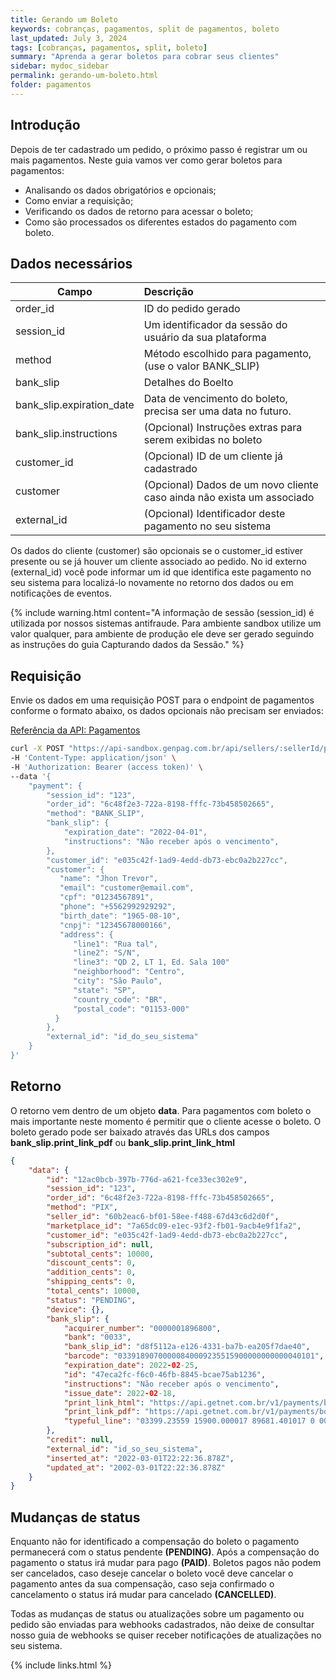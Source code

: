 ```yaml
---
title: Gerando um Boleto
keywords: cobranças, pagamentos, split de pagamentos, boleto
last_updated: July 3, 2024
tags: [cobranças, pagamentos, split, boleto]
summary: "Aprenda a gerar boletos para cobrar seus clientes"
sidebar: mydoc_sidebar
permalink: gerando-um-boleto.html
folder: pagamentos
---
```

## Introdução

Depois de ter cadastrado um pedido, o próximo passo é registrar um ou mais pagamentos. Neste guia vamos ver como gerar boletos para pagamentos:
* Analisando os dados obrigatórios e opcionais;
* Como enviar a requisição;
* Verificando os dados de retorno para acessar o boleto;
* Como são processados os diferentes estados do pagamento com boleto.

## Dados necessários

| Campo                     | Descrição |
| ------------------------- |:--------------|
| order_id                  | ID do pedido gerado                                                    |
| session_id                | Um identificador da sessão do usuário da sua plataforma                |
| method                    | Método escolhido para pagamento, (use o valor BANK_SLIP)               |
| bank_slip                 | Detalhes do Boelto                                                     |
| bank_slip.expiration_date | Data de vencimento do boleto, precisa ser uma data no futuro.          |
| bank_slip.instructions    | (Opcional) Instruções extras para serem exibidas no boleto             |
| customer_id               | (Opcional) ID de um cliente já cadastrado                              |
| customer                  | (Opcional) Dados de um novo cliente caso ainda não exista um associado |
| external_id               | (Opcional) Identificador deste pagamento no seu sistema                |

Os dados do cliente (customer) são opcionais se o customer_id estiver presente ou se já houver um cliente associado ao pedido.
No id externo (external_id) você pode informar um id que identifica este pagamento no seu sistema para localizá-lo novamente no retorno dos dados ou em notificações de eventos.

{% include warning.html content="A informação de sessão (session_id) é utilizada por nossos sistemas antifraude. Para ambiente sandbox utilize um valor qualquer, para ambiente de produção ele deve ser gerado seguindo as instruções do guia Capturando dados da Sessão." %}

## Requisição

Envie os dados em uma requisição POST para o endpoint de pagamentos conforme o formato abaixo, os dados opcionais não precisam ser enviados:

[Referência da API: Pagamentos](https://docs.gen.com.br/#afd46332-94bb-45f1-8e99-be8e9fe19b41)
```bash
curl -X POST "https://api-sandbox.genpag.com.br/api/sellers/:sellerId/payments" \
-H 'Content-Type: application/json' \
-H 'Authorization: Bearer (access token)' \
--data '{
    "payment": {
        "session_id": "123",
        "order_id": "6c48f2e3-722a-8198-fffc-73b458502665",
        "method": "BANK_SLIP",
        "bank_slip": {
            "expiration_date": "2022-04-01",
            "instructions": "Não receber após o vencimento",
        },
        "customer_id": "e035c42f-1ad9-4edd-db73-ebc0a2b227cc",
        "customer": {
           "name": "Jhon Trevor",
           "email": "customer@email.com",
           "cpf": "01234567891",
           "phone": "+5562992929292",
           "birth_date": "1965-08-10",
           "cnpj": "12345678000166",
           "address": {
              "line1": "Rua tal",
              "line2": "S/N",
              "line3": "QD 2, LT 1, Ed. Sala 100"
              "neighborhood": "Centro",
              "city": "São Paulo",
              "state": "SP",
              "country_code": "BR",
              "postal_code": "01153-000"
          }
        },
        "external_id": "id_do_seu_sistema"
    }
}'
```

## Retorno

O retorno vem dentro de um objeto **data**. Para pagamentos com boleto o mais importante neste momento é permitir que o cliente acesse o boleto. O boleto gerado pode ser baixado através das URLs dos campos **bank_slip.print_link_pdf** ou **bank_slip.print_link_html**

```json
{
    "data": {
        "id": "12ac0bcb-397b-776d-a621-fce33ec302e9",
        "session_id": "123",
        "order_id": "6c48f2e3-722a-8198-fffc-73b458502665",
        "method": "PIX",
        "seller_id": "60b2eac6-bf01-58ee-f488-67d43c6d2d0f",
        "marketplace_id": "7a65dc09-e1ec-93f2-fb01-9acb4e9f1fa2",
        "customer_id": "e035c42f-1ad9-4edd-db73-ebc0a2b227cc",
        "subscription_id": null,
        "subtotal_cents": 10000,
        "discount_cents": 0,
        "addition_cents": 0,
        "shipping_cents": 0,
        "total_cents": 10000,
        "status": "PENDING",
        "device": {},
        "bank_slip": {
            "acquirer_number": "0000001896800",
            "bank": "0033",
            "bank_slip_id": "d8f5112a-e126-4331-ba7b-ea205f7dae40",
            "barcode": "03391890700000840009235515900000000000040101",
            "expiration_date": 2022-02-25,
            "id": "47eca2fc-f6c0-46fb-8845-bcae75ab1236",
            "instructions": "Não receber após o vencimento",
            "issue_date": 2022-02-18,
            "print_link_html": "https://api.getnet.com.br/v1/payments/boleto/620fbba563d8780010c2a8f5/pdf",
            "print_link_pdf": "https://api.getnet.com.br/v1/payments/boleto/620fbba563d8780010c2a8f5/pdf",
            "typeful_line": "03399.23559 15900.000017 89681.401017 0 00000000084000"
        },
        "credit": null,
        "external_id": "id_so_seu_sistema",
        "inserted_at": "2022-03-01T22:22:36.878Z",
        "updated_at": "2002-03-01T22:22:36.878Z"
    }
}
```

## Mudanças de status
Enquanto não for identificado a compensação do boleto o pagamento permanecerá com o status pendente **(PENDING)**. Após a compensação do pagamento o status irá mudar para pago **(PAID)**. Boletos pagos não podem ser cancelados, caso deseje cancelar o boleto você deve cancelar o pagamento antes da sua compensação, caso seja confirmado o cancelamento o status irá mudar para cancelado **(CANCELLED)**.

Todas as mudanças de status ou atualizações sobre um pagamento ou pedido são enviadas para webhooks cadastrados, não deixe de consultar nosso guia de webhooks se quiser receber notificações de atualizações no seu sistema.


{% include links.html %}